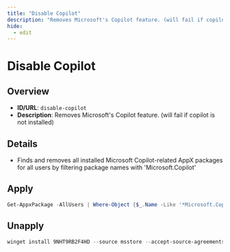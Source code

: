 ```yaml
---
title: "Disable Copilot"
description: "Removes Microsoft's Copilot feature. (will fail if copilot is not installed)"
hide:
  - edit
---
```


<!-- ⚠️ This file is auto-generated. Do not edit manually. -->

# Disable Copilot

## Overview
- **ID/URL**: `disable-copilot`
- **Description**: Removes Microsoft's Copilot feature. (will fail if copilot is not installed)



## Details

- Finds and removes all installed Microsoft Copilot-related AppX packages for all users by filtering package names with 'Microsoft.Copilot'





## Apply

```powershell
Get-AppxPackage -AllUsers | Where-Object {$_.Name -Like '*Microsoft.Copilot*'} | Remove-AppxPackage -ErrorAction Continue
```

## Unapply

```powershell
winget install 9NHT9RB2F4HD --source msstore --accept-source-agreements --accept-package-agreements
```
